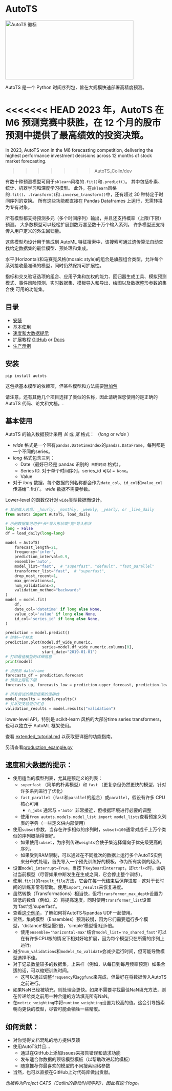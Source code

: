 # AutoTS

<img src="/img/autots_1280.png" width="400" height="184" title="AutoTS 徽标">

AutoTS 是一个 Python 时间序列包，旨在大规模快速部署高精度预测。

<<<<<<< HEAD
2023 年，AutoTS 在 M6 预测竞赛中获胜，在 12 个月的股市预测中提供了最高绩效的投资决策。
=======
In 2023, AutoTS won in the M6 forecasting competition, delivering the highest performance investment decisions across 12 months of stock market forecasting.
>>>>>>> AutoTS_Colin/dev

有数十种预测模型可用于`sklearn`风格的`.fit()`和`.predict()`。
其中包括朴素、统计、机器学习和深度学习模型。
此外，在`sklearn`风格的`.fit()`、`.transform()`和`.inverse_transform()`中，还有超过 30 种特定于时间序列的变换。
所有这些功能都直接在 Pandas Dataframes 上运行，无需转换为专有对象。

所有模型都支持预测多元（多个时间序列）输出，并且还支持概率（上限/下限）预测。
大多数模型可以轻松扩展到数万甚至数十万个输入系列。
许多模型还支持传入用户定义的外生回归量。

这些模型均设计用于集成到 AutoML 特征搜索中，该搜索可通过遗传算法自动查找给定数据集的最佳模型、预处理和集成。

水平(Horizontal)和马赛克风格(mosaic style)的组合是旗舰组合类型，允许每个系列接收最准确的模型，同时仍然保持可扩展性。

指标和交叉验证选项的组合、应用子集和加权的能力、回归器生成工具、模拟预测模式、事件风险预测、实时数据集、模板导入和导出、绘图以及数据整形参数的集合使 可用的功能集。

## 目录
* [安装](https://github.com/winedarksea/AutoTS#installation)
* [基本使用](https://github.com/winedarksea/AutoTS#basic-use)
* [速度和大数据提示](https://github.com/winedarksea/AutoTS#tips-for-speed-and-large-data)
* 扩展教程 [GitHub](https://github.com/winedarksea/AutoTS/blob/master/extended_tutorial.md) or [Docs](https://winedarksea.github.io/AutoTS/build/html/source/tutorial.html)
* [生产示例](https://github.com/winedarksea/AutoTS/blob/master/production_example.py)

## 安装
```
pip install autots
```
这包括基本模型的依赖项，但某些模型和方法需要[附加包](https://github.com/winedarksea/AutoTS/blob/master/extended_tutorial.md#installation-and-dependency-versioning) 

请注意，还有其他几个项目选择了类似的名称，因此请确保您使用的是正确的 AutoTS 代码、论文和文档。.

##  基本使用

AutoTS 的输入数据预计采用 *长* 或 *宽* 格式：  （*long* or *wide* ）
- *wide* 格式是一个带有`pandas.DatetimeIndex`的`pandas.DataFrame`，每列都是一个不同的series。
- *long* 格式包含三列：
  - Date（最好已经是 pandas 识别的` 日期时间` 格式）。
  - Series ID. 对于单个时间序列，series_id 可以 `= None`。 
  - Value
- 对于 *long* 数据，每个数据的列名称都会作为`date_col`、`id_col`和`value_col`传递给``.fit()`。 *wide* 数据不需要参数。

Lower-level 的函数仅针对 `wide`类型数据而设计。

```python
# 其他载入选项: _hourly, _monthly, _weekly, _yearly, or _live_daily
from autots import AutoTS, load_daily

# 示例数据集可用于*长*导入形状或*宽*导入形状
long = False
df = load_daily(long=long)

model = AutoTS(
    forecast_length=21,
    frequency='infer',
    prediction_interval=0.9,
    ensemble='auto',
    model_list="fast",  # "superfast", "default", "fast_parallel"
    transformer_list="fast",  # "superfast",
    drop_most_recent=1,
    max_generations=4,
    num_validations=2,
    validation_method="backwards"
)
model = model.fit(
    df,
    date_col='datetime' if long else None,
    value_col='value' if long else None,
    id_col='series_id' if long else None,
)

prediction = model.predict()
# 绘制一个样本
prediction.plot(model.df_wide_numeric,
                series=model.df_wide_numeric.columns[0],
                start_date="2019-01-01")
# 打印最佳模型的详细信息
print(model)

# 点预测 dataframe
forecasts_df = prediction.forecast
# 预测上限和下限
forecasts_up, forecasts_low = prediction.upper_forecast, prediction.lower_forecast

# 所有尝试的模型结果的准确性
model_results = model.results()
# 并从交叉验证中汇总
validation_results = model.results("validation")
```

lower-level API，特别是 scikit-learn 风格的大部分time series transformers，也可以独立于 AutoML 框架使用。

查看 [extended_tutorial.md](https://winedarksea.github.io/AutoTS/build/html/source/tutorial.html) 以获取更详细的功能指南。

另请查看[production_example.py](https://github.com/winedarksea/AutoTS/blob/master/production_example.py)

## 速度和大数据的提示：
* 使用适当的模型列表，尤其是预定义的列表：
	* `superfast` （简单的朴素模型）和 `fast` （更复杂但仍然更快的模型，针对许多系列进行了优化）
	* `fast_parallel`（`fast`和`parallel`的组合）或`parallel`，假设有许多 CPU 核心可用
		* `n_jobs` 通常与  `='auto'` 非常接近，但根据环境进行必要的调整
	* 使用`from autots.models.model_list import model_lists`查看预定义列表的字典（一些定义供内部使用）
* 使用`subset`参数，当存在许多相似的序列时，`subset=100`通常对成千上万个类似的序列概括得很好。
	* 如果使用`subset`，为序列传递`weights`会使子集选择偏向于优先级更高的序列。
	* 如果受到RAM限制，可以通过在不同批次的数据上运行多个AutoTS实例来分布式处理，首先导入一个预先训练好的模板，作为所有实例的起点。
* 设置`model_interrupt=True`，当按下`KeyboardInterrupt`，即`ctrl+c`时，会跳过当前模型（尽管如果中断发生在生成之间，它会停止整个训练）。
* 使用`.fit()`的`result_file`方法，它会在每一代结束后保存进度 - 这对于长时间的训练非常有帮助。使用`import_results`来恢复进度。
* 虽然转换（Transformations）相当快，但将`transformer_max_depth`设置为较低的数值（例如，2）将提高速度。同时使用`transformer_list`设置为'fast'或'superfast'。
* 查看[这个例子](https://github.com/winedarksea/AutoTS/discussions/76)，了解如何将AutoTS与pandas UDF一起使用。
* 显然，集成模型（Ensembles）预测较慢，因为它们需要运行多个模型，'distance'模型慢2倍，'simple'模型慢3到5倍。
	* 使用`ensemble='horizontal-max'`结合`model_list='no_shared_fast'`可以在有许多CPU核的情况下相对好地扩展，因为每个模型只在所需的序列上运行。
* 减少`num_validations`和`models_to_validate`会减少运行时间，但可能导致模型选择不佳。
* 对于记录数量较多的数据集，上采样（例如，从每日到每月频率预测）如果合适的话，可以缩短训练时间。
	* 这可以通过调整`frequency`和`aggfunc`来完成，但最好在将数据传入AutoTS之前进行。
* 如果NaN已经被填充，则处理会更快。如果不需要寻找最佳NaN填充方法，则在传递给类之前用一种合适的方法填充所有NaN。
* 在`metric_weighting`中将`runtime_weighting`设置为较高的值。这会引导搜索朝向更快的模型，尽管可能会牺牲一些精度。

## 如何贡献：
* 对你觉得文档混乱的地方提供反馈
* 使用AutoTS并且...
	* 通过在GitHub上添加Issues来报告错误和请求功能
	* 发布适合你数据的顶级模型模板（以帮助改进起始模板）
	* 随意推荐你最喜欢的模型的不同搜索网格参数
* 当然，也可以直接在GitHub上对代码库做出贡献。

*也被称为Project CATS（Catlin的自动时间序列），因此有这个logo。*
